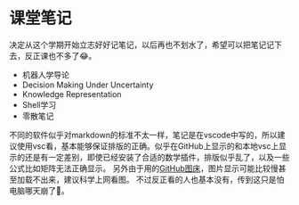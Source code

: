 课堂笔记
===

决定从这个学期开始立志好好记笔记，以后再也不划水了，希望可以把笔记记下去，反正课也不多了:joy:。
- 机器人学导论
- Decision Making Under Uncertainty
- Knowledge Representation
- Shell学习
- 零散笔记

不同的软件似乎对markdown的标准不太一样，笔记是在vscode中写的，所以建议使用vsc看，基本能够保证排版的正确。似乎在GitHub上显示的和本地vsc上显示的还是有一定差别，即使已经安装了合适的数学插件，排版似乎乱了，以及一些公式比如矩阵无法正确显示。
另外由于用的[GitHub图床](https://github.com/s974534426/img_for_notes)，图片显示可能比较慢甚至加载不出来，建议科学上网看图。
不过反正看的人也基本没有，传到这只是怕电脑哪天崩了:thinking:。